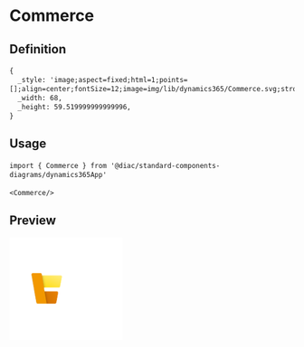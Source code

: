 # Commerce

## Definition

```
{
  _style: 'image;aspect=fixed;html=1;points=[];align=center;fontSize=12;image=img/lib/dynamics365/Commerce.svg;strokeColor=none;',
  _width: 68,
  _height: 59.519999999999996,
}
```

## Usage

```
import { Commerce } from '@diac/standard-components-diagrams/dynamics365App'

<Commerce/>
```

## Preview

<img src="./commerce.png" width="200"/>
